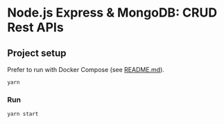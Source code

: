 # Node.js Express & MongoDB: CRUD Rest APIs

## Project setup

Prefer to run with Docker Compose (see [README.md](../README.md)).

```
yarn
```

### Run

```
yarn start
```

